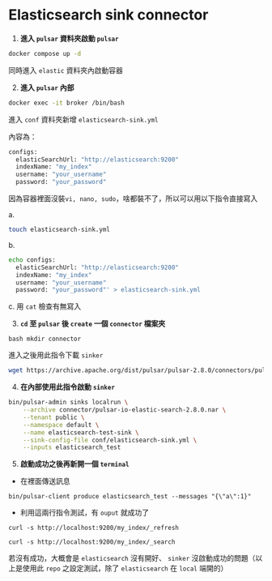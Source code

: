 
# Elasticsearch sink connector


1. **進入 ```pulsar``` 資料夾啟動 ```pulsar```**
```bash
docker compose up -d
```

同時進入 ```elastic``` 資料夾內啟動容器



2. **進入 ```pulsar``` 內部**

```bash
docker exec -it broker /bin/bash
```

進入 ```conf``` 資料夾新增 ``` elasticsearch-sink.yml ``` 

內容為：

```bash
configs:
  elasticSearchUrl: "http://elasticsearch:9200"
  indexName: "my_index"
  username: "your_username"  
  password: "your_password"
```
因為容器裡面沒裝```vi, nano, sudo```，啥都裝不了，所以可以用以下指令直接寫入

a. 
```bash
touch elasticsearch-sink.yml
```
b. 
```bash
echo configs:
  elasticSearchUrl: "http://elasticsearch:9200"
  indexName: "my_index"
  username: "your_username"
  password: "your_password"' > elasticsearch-sink.yml
```

c. 用 ```cat``` 檢查有無寫入

3. **```cd``` 至 ```pulsar``` 後 ```create``` 一個 ```connector``` 檔案夾**

```bash mkdir connector```

進入之後用此指令下載 ```sinker```

```bash
wget https://archive.apache.org/dist/pulsar/pulsar-2.8.0/connectors/pulsar-io-elastic-search-2.8.0.nar -O pulsar-io-elastic-search-2.8.0.nar
``` 


4. **在內部使用此指令啟動 ```sinker```**

```bash
bin/pulsar-admin sinks localrun \
    --archive connector/pulsar-io-elastic-search-2.8.0.nar \
    --tenant public \
    --namespace default \
    --name elasticsearch-test-sink \
    --sink-config-file conf/elasticsearch-sink.yml \
    --inputs elasticsearch_test
```

5. **啟動成功之後再新開一個 ```terminal```**

- 在裡面傳送訊息
```
bin/pulsar-client produce elasticsearch_test --messages "{\"a\":1}"
```

- 利用這兩行指令測試，有 ```ouput``` 就成功了

``` 重置
curl -s http://localhost:9200/my_index/_refresh
```

``` 搜尋
curl -s http://localhost:9200/my_index/_search
```

若沒有成功，大概會是 ```elasticsearch``` 沒有開好、 ```sinker``` 沒啟動成功的問題（以上是使用此 ```repo``` 之設定測試，除了 ```elasticsearch``` 在 ```local``` 端開的）
